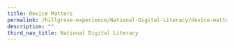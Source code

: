 ```yaml
---
title: Device Matters
permalink: /hillgrove-experience/National-Digital-Literacy/device-matters/
description: ""
third_nav_title: National Digital Literacy
---
```

